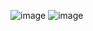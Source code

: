 ![image](https://github.com/KIRTISINHA11/AI-Engine-ZeeQ/assets/83355028/a1469d58-fe35-44d2-b002-ee17b9b65eb6)
![image](https://github.com/KIRTISINHA11/AI-Engine-ZeeQ/assets/83355028/b15fa50d-04d1-436e-aecd-b19286039426)
